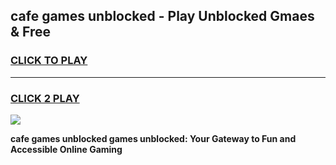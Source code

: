 
## cafe games unblocked - Play Unblocked Gmaes & Free
<h3>
<a href="https://news.freeplayer.one?title=cafe_games_unblocked&ref=16F">CLICK TO PLAY</a></h3>
<hr>

<h3>
<a href="https://news.freeplayer.one?title=cafe_games_unblocked&ref=16F">CLICK 2 PLAY</a>
  
</h3>

<a href="https://news.freeplayer.one?title=cafe_games_unblocked&ref=16F/"><img src="https://clearcache.store/games.png"></a>


**cafe games unblocked games unblocked: Your Gateway to Fun and Accessible Online Gaming**
